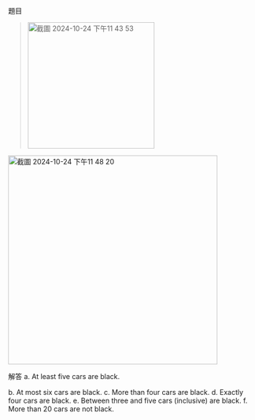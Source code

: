  題目
><img width="257" alt="截圖 2024-10-24 下午11 43 53" src="https://github.com/user-attachments/assets/e37b2718-7be4-44c1-b4e5-1e33732991fd">

<img width="425" alt="截圖 2024-10-24 下午11 48 20" src="https://github.com/user-attachments/assets/ccdda719-1afc-4a97-946c-a7bfa98da1cb">

解答
a. At least five cars are black.

b. At most six cars are black.
c. More than four cars are black.
d. Exactly four cars are black.
e. Between three and five cars (inclusive) are black. f. More than 20 cars are not black.
